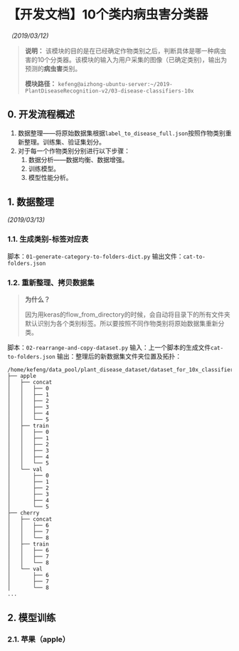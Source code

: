 # 【开发文档】10个类内病虫害分类器
*（2019/03/12)*

> **说明：** 该模块的目的是在已经确定作物类别之后，判断具体是哪一种病虫害的10个分类器。该模块的输入为用户采集的图像（已确定类别)，输出为预测的**病虫害**类别。
> 
> **模块路径：**
> `kefeng@aizhong-ubuntu-server:~/2019-PlantDiseaseRecognition-v2/03-disease-classifiers-10x`
> 

## 0. 开发流程概述
1. 数据整理——将原始数据集根据`label_to_disease_full.json`按照作物类别重新整理。训练集、验证集划分。
2. 对于每一个作物类别分别进行以下步骤：
    1. 数据分析——数据均衡、数据增强。
    2. 训练模型。
    3. 模型性能分析。

## 1. 数据整理
*(2019/03/13)*
### 1.1. 生成类别-标签对应表
脚本：`01-generate-category-to-folders-dict.py`
输出文件：`cat-to-folders.json`

### 1.2. 重新整理、拷贝数据集
> **为什么？**
> 
> 因为用keras的flow_from_directory的时候，会自动将目录下的所有文件夹默认识别为各个类别标签。所以要按照不同作物类别将原始数据集重新分类。

脚本：`02-rearrange-and-copy-dataset.py`
输入：上一个脚本的生成文件`cat-to-folders.json`
输出：整理后的新数据集文件夹位置及拓扑：
```
/home/kefeng/data_pool/plant_disease_dataset/dataset_for_10x_classifiers/
├── apple
│   ├── concat
│   │   ├── 0
│   │   ├── 1
│   │   ├── 2
│   │   ├── 3
│   │   ├── 4
│   │   └── 5
│   ├── train
│   │   ├── 0
│   │   ├── 1
│   │   ├── 2
│   │   ├── 3
│   │   ├── 4
│   │   └── 5
│   └── val
│       ├── 0
│       ├── 1
│       ├── 2
│       ├── 3
│       ├── 4
│       └── 5
├── cherry
│   ├── concat
│   │   ├── 6
│   │   ├── 7
│   │   └── 8
│   ├── train
│   │   ├── 6
│   │   ├── 7
│   │   └── 8
│   └── val
│       ├── 6
│       ├── 7
│       └── 8
...
```

## 2. 模型训练
### 2.1. 苹果（apple）

